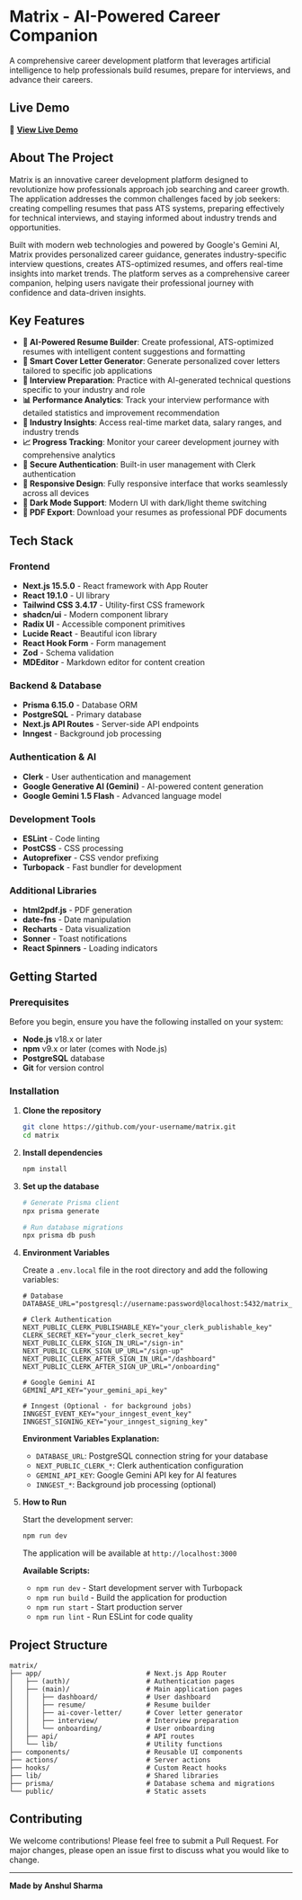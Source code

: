 # Matrix - AI-Powered Career Companion

A comprehensive career development platform that leverages artificial intelligence to help professionals build resumes, prepare for interviews, and advance their careers.

## Live Demo

🚀 **[View Live Demo](https://matrix-ai-psi.vercel.app/)** 

## About The Project

Matrix is an innovative career development platform designed to revolutionize how professionals approach job searching and career growth. The application addresses the common challenges faced by job seekers: creating compelling resumes that pass ATS systems, preparing effectively for technical interviews, and staying informed about industry trends and opportunities.

Built with modern web technologies and powered by Google's Gemini AI, Matrix provides personalized career guidance, generates industry-specific interview questions, creates ATS-optimized resumes, and offers real-time insights into market trends. The platform serves as a comprehensive career companion, helping users navigate their professional journey with confidence and data-driven insights.

## Key Features

- **🤖 AI-Powered Resume Builder**: Create professional, ATS-optimized resumes with intelligent content suggestions and formatting
- **📝 Smart Cover Letter Generator**: Generate personalized cover letters tailored to specific job applications
- **🎯 Interview Preparation**: Practice with AI-generated technical questions specific to your industry and role
- **📊 Performance Analytics**: Track your interview performance with detailed statistics and improvement recommendation
- **🏢 Industry Insights**: Access real-time market data, salary ranges, and industry trends
- **📈 Progress Tracking**: Monitor your career development journey with comprehensive analytics
- **🔐 Secure Authentication**: Built-in user management with Clerk authentication
- **📱 Responsive Design**: Fully responsive interface that works seamlessly across all devices
- **🌙 Dark Mode Support**: Modern UI with dark/light theme switching
- **📄 PDF Export**: Download your resumes as professional PDF documents

## Tech Stack

### Frontend
- **Next.js 15.5.0** - React framework with App Router
- **React 19.1.0** - UI library
- **Tailwind CSS 3.4.17** - Utility-first CSS framework
- **shadcn/ui** - Modern component library
- **Radix UI** - Accessible component primitives
- **Lucide React** - Beautiful icon library
- **React Hook Form** - Form management
- **Zod** - Schema validation
- **MDEditor** - Markdown editor for content creation

### Backend & Database
- **Prisma 6.15.0** - Database ORM
- **PostgreSQL** - Primary database
- **Next.js API Routes** - Server-side API endpoints
- **Inngest** - Background job processing

### Authentication & AI
- **Clerk** - User authentication and management
- **Google Generative AI (Gemini)** - AI-powered content generation
- **Google Gemini 1.5 Flash** - Advanced language model

### Development Tools
- **ESLint** - Code linting
- **PostCSS** - CSS processing
- **Autoprefixer** - CSS vendor prefixing
- **Turbopack** - Fast bundler for development

### Additional Libraries
- **html2pdf.js** - PDF generation
- **date-fns** - Date manipulation
- **Recharts** - Data visualization
- **Sonner** - Toast notifications
- **React Spinners** - Loading indicators

## Getting Started

### Prerequisites

Before you begin, ensure you have the following installed on your system:

- **Node.js** v18.x or later
- **npm** v9.x or later (comes with Node.js)
- **PostgreSQL** database
- **Git** for version control

### Installation

1. **Clone the repository**
   ```bash
   git clone https://github.com/your-username/matrix.git
   cd matrix
   ```

2. **Install dependencies**
   ```bash
   npm install
   ```

3. **Set up the database**
   ```bash
   # Generate Prisma client
   npx prisma generate
   
   # Run database migrations
   npx prisma db push
   ```

4. **Environment Variables**

   Create a `.env.local` file in the root directory and add the following variables:

   ```env
   # Database
   DATABASE_URL="postgresql://username:password@localhost:5432/matrix_db"

   # Clerk Authentication
   NEXT_PUBLIC_CLERK_PUBLISHABLE_KEY="your_clerk_publishable_key"
   CLERK_SECRET_KEY="your_clerk_secret_key"
   NEXT_PUBLIC_CLERK_SIGN_IN_URL="/sign-in"
   NEXT_PUBLIC_CLERK_SIGN_UP_URL="/sign-up"
   NEXT_PUBLIC_CLERK_AFTER_SIGN_IN_URL="/dashboard"
   NEXT_PUBLIC_CLERK_AFTER_SIGN_UP_URL="/onboarding"

   # Google Gemini AI
   GEMINI_API_KEY="your_gemini_api_key"

   # Inngest (Optional - for background jobs)
   INNGEST_EVENT_KEY="your_inngest_event_key"
   INNGEST_SIGNING_KEY="your_inngest_signing_key"
   ```

   **Environment Variables Explanation:**
   - `DATABASE_URL`: PostgreSQL connection string for your database
   - `NEXT_PUBLIC_CLERK_*`: Clerk authentication configuration
   - `GEMINI_API_KEY`: Google Gemini API key for AI features
   - `INNGEST_*`: Background job processing (optional)

5. **How to Run**

   Start the development server:
   ```bash
   npm run dev
   ```

   The application will be available at `http://localhost:3000`

   **Available Scripts:**
   - `npm run dev` - Start development server with Turbopack
   - `npm run build` - Build the application for production
   - `npm run start` - Start production server
   - `npm run lint` - Run ESLint for code quality

## Project Structure

```
matrix/
├── app/                          # Next.js App Router
│   ├── (auth)/                   # Authentication pages
│   ├── (main)/                   # Main application pages
│   │   ├── dashboard/            # User dashboard
│   │   ├── resume/               # Resume builder
│   │   ├── ai-cover-letter/      # Cover letter generator
│   │   ├── interview/            # Interview preparation
│   │   └── onboarding/           # User onboarding
│   ├── api/                      # API routes
│   └── lib/                      # Utility functions
├── components/                   # Reusable UI components
├── actions/                      # Server actions
├── hooks/                        # Custom React hooks
├── lib/                          # Shared libraries
├── prisma/                       # Database schema and migrations
└── public/                       # Static assets
```

## Contributing

We welcome contributions! Please feel free to submit a Pull Request. For major changes, please open an issue first to discuss what you would like to change.


---

**Made by Anshul Sharma**
